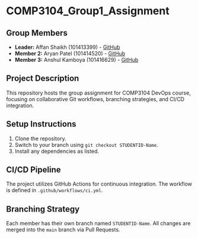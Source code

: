 # COMP3104_Group1_Assignment
## Group Members
- **Leader:** Affan Shaikh (101413399) - [GitHub](https://github.com/Affan171)
- **Member 2:** Aryan Patel (101414520) - [GitHub](https://github.com/aryan0322)
- **Member 3:** Anshul Kamboya (101416629) - [GitHub](https://github.com/AK-0047)
## Project Description
This repository hosts the group assignment for COMP3104 DevOps course, focusing on 
collaborative Git workflows, branching strategies, and CI/CD integration.
## Setup Instructions
1. Clone the repository.
2. Switch to your branch using `git checkout STUDENTID-Name`.
3. Install any dependencies as listed.
## CI/CD Pipeline
The project utilizes GitHub Actions for continuous integration. The workflow is defined 
in `.github/workflows/ci.yml`.
## Branching Strategy
Each member has their own branch named `STUDENTID-Name`. All changes are 
merged into the `main` branch via Pull Requests.